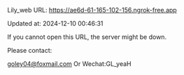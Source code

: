 Lily_web URL: https://ae6d-61-165-102-156.ngrok-free.app

Updated at: 2024-12-10 00:46:31

If you cannot open this URL, the server might be down.

Please contact: 

goley04@foxmail.com Or Wechat:GL_yeaH